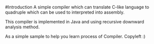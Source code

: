 #Introduction
A simple compiler which can translate C-like language to quadruple which can be used to interpreted into assembly.

This compiler is implemented in Java and using recursive downward analysis method.

As a simple sample to help you learn process of Compiler. Copyleft :)

